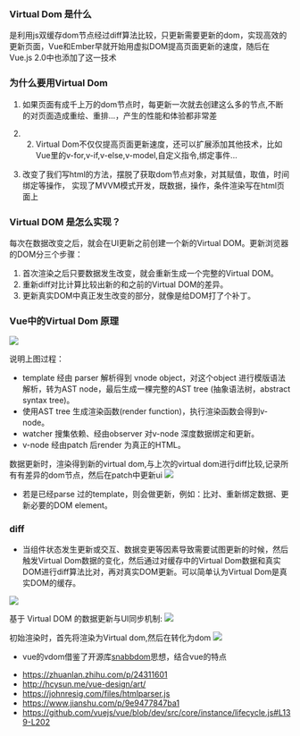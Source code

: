### Virtual Dom 是什么
 是利用js双缓存dom节点经过diff算法比较，只更新需要更新的dom，实现高效的更新页面，Vue和Ember早就开始用虚拟DOM提高页面更新的速度，随后在Vue.js 2.0中也添加了这一技术

### 为什么要用Virtual Dom

1. 如果页面有成千上万的dom节点时，每更新一次就去创建这么多的节点,不断的对页面造成重绘、重排...，产生的性能和体验都非常差

2. 2. Virtual Dom不仅仅提高页面更新速度，还可以扩展添加其他技术，比如Vue里的v-for,v-if,v-else,v-model,自定义指令,绑定事件...


3. 改变了我们写html的方法，摆脱了获取dom节点对象，对其赋值，取值，时间绑定等操作，
实现了MVVM模式开发，既数据，操作，条件渲染写在html页面上


### Virtual DOM 是怎么实现？
每次在数据改变之后，就会在UI更新之前创建一个新的Virtual DOM。更新浏览器的DOM分三个步骤：
1. 首次渲染之后只要数据发生改变，就会重新生成一个完整的Virtual DOM。
2. 重新diff对比计算比较出新的和之前的Virtual DOM的差异。
3. 更新真实DOM中真正发生改变的部分，就像是给DOM打了个补丁。

### Vue中的Virtual Dom 原理

![](https://cythilya.github.io/assets/2017-04-08-vue-rendering-flow.png)

说明上图过程：
* template 经由 parser 解析得到 vnode object，对这个object 进行模版语法解析，转为AST node，最后生成一棵完整的AST tree (抽象语法树，abstract syntax tree)。
* 使用AST tree 生成渲染函数(render function)，执行渲染函数会得到v-node。
* watcher 搜集依赖、经由observer 对v-node 深度数据绑定和更新。
* v-node 经由patch 后render 为真正的HTML。


数据更新时，渲染得到新的virtual dom,与上次的virtual dom进行diff比较,记录所有有差异的dom节点，然后在patch中更新ui
![](2017-04-11-vue-rendering-flow.png)

* 若是已经parse 过的template，则会做更新，例如：比对、重新绑定数据、更新必要的DOM element。

### diff
* 当组件状态发生更新或交互、数据变更等因素导致需要试图更新的时候，然后触发Virtual Dom数据的变化，然后通过对缓存中的Virtual Dom数据和真实DOM进行diff算法比对，再对真实DOM更新。可以简单认为Virtual Dom是真实DOM的缓存。

![](https://camo.githubusercontent.com/db55af854af44f10b16053687c6c02d3d5ae4b98/68747470733a2f2f692e6c6f6c692e6e65742f323031372f30382f32372f353961323431396133633631372e706e67)


基于 Virtual DOM 的数据更新与UI同步机制:
![](https://user-gold-cdn.xitu.io/2018/5/24/163904e89b21b515?imageView2/0/w/1280/h/960/format/webp/ignore-error/1)

初始渲染时，首先将渲染为Virtual dom,然后在转化为dom
![](https://user-gold-cdn.xitu.io/2017/5/16/39eac671c7fae8f73917ba1e6d06daa8?imageView2/0/w/1280/h/960/format/webp/ignore-error/1)


* vue的vdom借鉴了开源库[snabbdom](https://github.com/snabbdom/snabbdom)思想，结合vue的特点



- https://zhuanlan.zhihu.com/p/24311601
- http://hcysun.me/vue-design/art/
- https://johnresig.com/files/htmlparser.js
- https://www.jianshu.com/p/9e9477847ba1
- https://github.com/vuejs/vue/blob/dev/src/core/instance/lifecycle.js#L139-L202